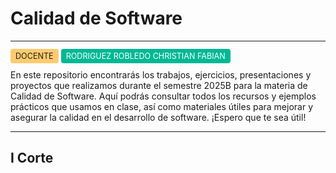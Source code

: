 # Calidad de Software

---

<span style="background-color:#fdcb6e; color:#222; padding:4px 8px; border-radius:4px; font-size:0.9em;">DOCENTE</span> <span style="background-color:#00b894; color:#fff; padding:4px 8px; border-radius:4px; font-size:0.9em;">RODRIGUEZ ROBLEDO CHRISTIAN FABIAN</span>



En este repositorio encontrarás los trabajos, ejercicios, presentaciones y proyectos que realizamos durante el semestre 2025B para la materia de Calidad de Software. Aquí podrás consultar todos los recursos y ejemplos prácticos que usamos en clase, así como materiales útiles para mejorar y asegurar la calidad en el desarrollo de software. ¡Espero que te sea útil!

---

## I Corte


